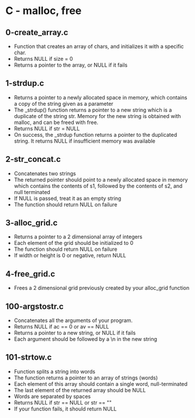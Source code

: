 # C - malloc, free

## 0-create_array.c
- Function that creates an array of chars, and initializes it with a specific char.
- Returns NULL if size = 0
- Returns a pointer to the array, or NULL if it fails

## 1-strdup.c
- Returns a pointer to a newly allocated space in memory, which contains a copy of the string given as a parameter
- The _strdup() function returns a pointer to a new string which is a duplicate of the string str. Memory for the new string is obtained with malloc, and can be freed with free.
- Returns NULL if str = NULL
- On success, the _strdup function returns a pointer to the duplicated string. It returns NULL if insufficient memory was available

## 2-str_concat.c
- Concatenates two strings
- The returned pointer should point to a newly allocated space in memory which contains the contents of s1, followed by the contents of s2, and null terminated
- If NULL is passed, treat it as an empty string
- The function should return NULL on failure

## 3-alloc_grid.c
- Returns a pointer to a 2 dimensional array of integers
- Each element of the grid should be initialized to 0
- The function should return NULL on failure
- If width or height is 0 or negative, return NULL

## 4-free_grid.c
- Frees a 2 dimensional grid previously created by your alloc_grid function

## 100-argstostr.c
- Concatenates all the arguments of your program.
- Returns NULL if ac == 0 or av == NULL
- Returns a pointer to a new string, or NULL if it fails
- Each argument should be followed by a \n in the new string

## 101-strtow.c
- Function splits a string into words
- The function returns a pointer to an array of strings (words)
- Each element of this array should contain a single word, null-terminated
- The last element of the returned array should be NULL
- Words are separated by spaces
- Returns NULL if str == NULL or str == ""
- If your function fails, it should return NULL
